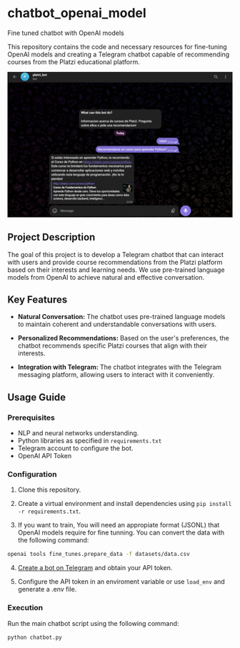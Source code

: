 # chatbot_openai_model
Fine tuned chatbot with OpenAI models

This repository contains the code and necessary resources for fine-tuning OpenAI models and creating a Telegram chatbot capable of recommending courses from the Platzi educational platform.

![Example Operation](platzibot.png)

## Project Description

The goal of this project is to develop a Telegram chatbot that can interact with users and provide course recommendations from the Platzi platform based on their interests and learning needs. We use pre-trained language models from OpenAI to achieve natural and effective conversation.

## Key Features

- **Natural Conversation:** The chatbot uses pre-trained language models to maintain coherent and understandable conversations with users.

- **Personalized Recommendations:** Based on the user's preferences, the chatbot recommends specific Platzi courses that align with their interests.

- **Integration with Telegram:** The chatbot integrates with the Telegram messaging platform, allowing users to interact with it conveniently.

## Usage Guide

### Prerequisites

- NLP and neural networks understanding.
- Python libraries as specified in `requirements.txt`
- Telegram account to configure the bot.
- OpenAI API Token

### Configuration

1. Clone this repository.

2. Create a virtual environment and install dependencies using `pip install -r requirements.txt`.

3. If you want to train, You will need an appropiate format (JSONL) that OpenAI models require for fine tunning. You can convert the data with the following command:

```bash 
openai tools fine_tunes.prepare_data -f datasets/data.csv
```

4. [Create a bot on Telegram](https://core.telegram.org/bots#botfather) and obtain your API token.

5. Configure the API token in an enviroment variable or use `load_env` and generate a .env file.

### Execution

Run the main chatbot script using the following command:

```bash
python chatbot.py
```